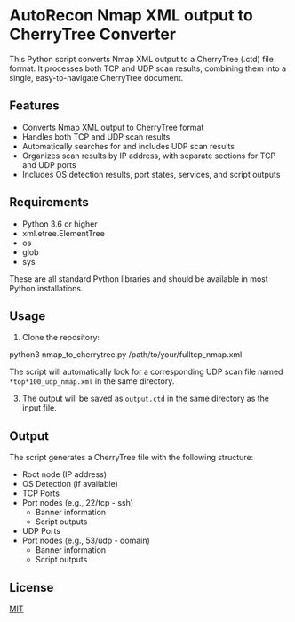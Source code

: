# AutoRecon Nmap XML output to CherryTree Converter

This Python script converts Nmap XML output to a CherryTree (.ctd) file format. It processes both TCP and UDP scan results, combining them into a single, easy-to-navigate CherryTree document.

## Features

- Converts Nmap XML output to CherryTree format
- Handles both TCP and UDP scan results
- Automatically searches for and includes UDP scan results
- Organizes scan results by IP address, with separate sections for TCP and UDP ports
- Includes OS detection results, port states, services, and script outputs

## Requirements

- Python 3.6 or higher
- xml.etree.ElementTree
- os
- glob
- sys

These are all standard Python libraries and should be available in most Python installations.

## Usage

1. Clone the repository:

python3 nmap_to_cherrytree.py /path/to/your/fulltcp_nmap.xml

The script will automatically look for a corresponding UDP scan file named `*top*100_udp_nmap.xml` in the same directory.

3. The output will be saved as `output.ctd` in the same directory as the input file.

## Output

The script generates a CherryTree file with the following structure:

- Root node (IP address)
- OS Detection (if available)
- TCP Ports
 - Port nodes (e.g., 22/tcp - ssh)
   - Banner information
   - Script outputs
- UDP Ports
 - Port nodes (e.g., 53/udp - domain)
   - Banner information
   - Script outputs

## License

[MIT](https://choosealicense.com/licenses/mit/)
